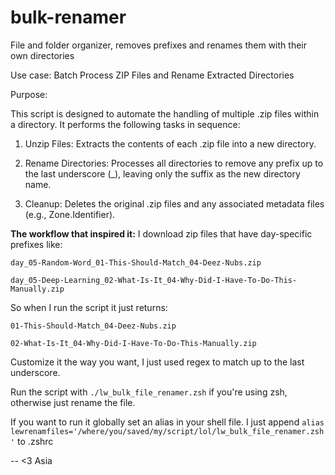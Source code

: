 # bulk-renamer
File and folder organizer, removes prefixes and renames them with their own directories

Use case:
Batch Process ZIP Files and Rename Extracted Directories

Purpose:

This script is designed to automate the handling of multiple .zip files within a directory. It performs the following tasks in sequence:
1. Unzip Files:
     Extracts the contents of each .zip file into a new directory.

3. Rename Directories:
    Processes all directories to remove any prefix up to the last underscore (_), leaving only the suffix as the new directory name.

4. Cleanup:
     Deletes the original .zip files and any associated metadata files (e.g., Zone.Identifier).

**The workflow that inspired it:**
I download zip files that have day-specific prefixes like:

``day_05-Random-Word_01-This-Should-Match_04-Deez-Nubs.zip``

``day_05-Deep-Learning_02-What-Is-It_04-Why-Did-I-Have-To-Do-This-Manually.zip``


So when I run the script it just returns:

``01-This-Should-Match_04-Deez-Nubs.zip``

``02-What-Is-It_04-Why-Did-I-Have-To-Do-This-Manually.zip``


Customize it the way you want, I just used regex to match up to the last underscore.

Run the script with ``./lw_bulk_file_renamer.zsh`` if you're using zsh, otherwise just rename the file.

If you want to run it globally set an alias in your shell file. I just append
``alias lewrenamfiles='/where/you/saved/my/script/lol/lw_bulk_file_renamer.zsh'`` to .zshrc

-- <3 Asia
